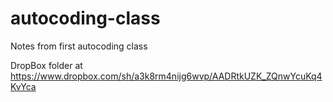autocoding-class
================
Notes from first autocoding class

DropBox folder at https://www.dropbox.com/sh/a3k8rm4nijg6wvp/AADRtkUZK_ZQnwYcuKq4KvYca
